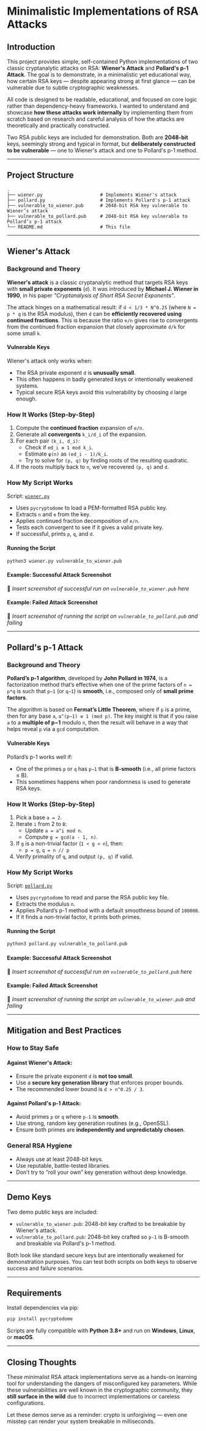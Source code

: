 # Minimalistic Implementations of RSA Attacks

## Introduction

This project provides simple, self-contained Python implementations of two classic cryptanalytic attacks on RSA: **Wiener's Attack** and **Pollard's p-1 Attack**. The goal is to demonstrate, in a minimalistic yet educational way, how certain RSA keys — despite appearing strong at first glance — can be vulnerable due to subtle cryptographic weaknesses.

All code is designed to be readable, educational, and focused on core logic rather than dependency-heavy frameworks. I wanted to understand and showcase **how these attacks work internally** by implementing them from scratch based on research and careful analysis of how the attacks are theoretically and practically constructed.

Two RSA public keys are included for demonstration. Both are **2048-bit** keys, seemingly strong and typical in format, but **deliberately constructed to be vulnerable** — one to Wiener's attack and one to Pollard's p-1 method. 

---

## Project Structure

```
.
├── wiener.py                     # Implements Wiener's attack
├── pollard.py                    # Implements Pollard's p-1 attack
├── vulnerable_to_wiener.pub      # 2048-bit RSA key vulnerable to Wiener’s attack
├── vulnerable_to_pollard.pub     # 2048-bit RSA key vulnerable to Pollard’s p-1 attack
└── README.md                     # This file
```

---

## Wiener's Attack

### Background and Theory

**Wiener's attack** is a classic cryptanalytic method that targets RSA keys with **small private exponents** (`d`). It was introduced by **Michael J. Wiener in 1990**, in his paper _"Cryptanalysis of Short RSA Secret Exponents"_.

The attack hinges on a mathematical result: if `d < 1/3 * N^0.25` (where `N = p * q` is the RSA modulus), then `d` can be **efficiently recovered using continued fractions**. This is because the ratio `e/n` gives rise to convergents from the continued fraction expansion that closely approximate `d/k` for some small `k`.

#### Vulnerable Keys

Wiener's attack only works when:
- The RSA private exponent `d` is **unusually small**.
- This often happens in badly generated keys or intentionally weakened systems.
- Typical secure RSA keys avoid this vulnerability by choosing `d` large enough.

### How It Works (Step-by-Step)

1. Compute the **continued fraction** expansion of `e/n`.
2. Generate all **convergents** `k_i/d_i` of the expansion.
3. For each pair `(k_i, d_i)`:
   - Check if `ed_i ≡ 1 mod k_i`.
   - Estimate `φ(n)` as `(ed_i - 1)/k_i`.
   - Try to solve for `(p, q)` by finding roots of the resulting quadratic.
4. If the roots multiply back to `n`, we’ve recovered `(p, q)` and `d`.

### How My Script Works

Script: [`wiener.py`](./wiener.py)

- Uses `pycryptodome` to load a PEM-formatted RSA public key.
- Extracts `n` and `e` from the key.
- Applies continued fraction decomposition of `e/n`.
- Tests each convergent to see if it gives a valid private key.
- If successful, prints `p`, `q`, and `d`.

#### Running the Script

```bash
python3 wiener.py vulnerable_to_wiener.pub
```

#### Example: Successful Attack Screenshot

📌 _Insert screenshot of successful run on `vulnerable_to_wiener.pub` here_

#### Example: Failed Attack Screenshot

📌 _Insert screenshot of running the script on `vulnerable_to_pollard.pub` and failing_

---

## Pollard's p-1 Attack

### Background and Theory

**Pollard’s p-1 algorithm**, developed by **John Pollard in 1974**, is a factorization method that’s effective when one of the prime factors of `n = p*q` is such that `p−1` (or `q−1`) is **smooth**, i.e., composed only of **small prime factors**.

The algorithm is based on **Fermat’s Little Theorem**, where if `p` is a prime, then for any base `a`, `a^(p−1) ≡ 1 (mod p)`. The key insight is that if you raise `a` to a **multiple of p−1** modulo `n`, then the result will behave in a way that helps reveal `p` via a `gcd` computation.

#### Vulnerable Keys

Pollard’s p-1 works well if:
- One of the primes `p` or `q` has `p−1` that is **B-smooth** (i.e., all prime factors ≤ B).
- This sometimes happens when poor randomness is used to generate RSA keys.

### How It Works (Step-by-Step)

1. Pick a base `a = 2`.
2. Iterate `i` from 2 to `B`:
   - Update `a = a^i mod n`.
   - Compute `g = gcd(a - 1, n)`.
3. If `g` is a non-trivial factor (`1 < g < n`), then:
   - `p = g`, `q = n // p`
4. Verify primality of `q`, and output `(p, q)` if valid.

### How My Script Works

Script: [`pollard.py`](./pollard.py)

- Uses `pycryptodome` to read and parse the RSA public key file.
- Extracts the modulus `n`.
- Applies Pollard’s p-1 method with a default smoothness bound of `100000`.
- If it finds a non-trivial factor, it prints both primes.

#### Running the Script

```bash
python3 pollard.py vulnerable_to_pollard.pub
```

#### Example: Successful Attack Screenshot

📌 _Insert screenshot of successful run on `vulnerable_to_pollard.pub` here_

#### Example: Failed Attack Screenshot

📌 _Insert screenshot of running the script on `vulnerable_to_wiener.pub` and failing_

---

## Mitigation and Best Practices

### How to Stay Safe

#### Against Wiener's Attack:
- Ensure the private exponent `d` is **not too small**.
- Use a **secure key generation library** that enforces proper bounds.
- The recommended lower bound is `d > n^0.25 / 3`.

#### Against Pollard's p-1 Attack:
- Avoid primes `p` or `q` where `p-1` is **smooth**.
- Use strong, random key generation routines (e.g., OpenSSL).
- Ensure both primes are **independently and unpredictably chosen**.

### General RSA Hygiene
- Always use at least 2048-bit keys.
- Use reputable, battle-tested libraries.
- Don’t try to “roll your own” key generation without deep knowledge.

---

## Demo Keys

Two demo public keys are included:

- `vulnerable_to_wiener.pub`: 2048-bit key crafted to be breakable by Wiener's attack.
- `vulnerable_to_pollard.pub`: 2048-bit key crafted so `p-1` is B-smooth and breakable via Pollard's p-1 method.

Both look like standard secure keys but are intentionally weakened for demonstration purposes. You can test both scripts on both keys to observe success and failure scenarios.

---

## Requirements

Install dependencies via pip:

```bash
pip install pycryptodome
```

Scripts are fully compatible with **Python 3.8+** and run on **Windows**, **Linux**, or **macOS**.

---

## Closing Thoughts

These minimalist RSA attack implementations serve as a hands-on learning tool for understanding the dangers of misconfigured key parameters. While these vulnerabilities are well known in the cryptographic community, they **still surface in the wild** due to incorrect implementations or careless configurations.

Let these demos serve as a reminder: crypto is unforgiving — even one misstep can render your system breakable in milliseconds.
